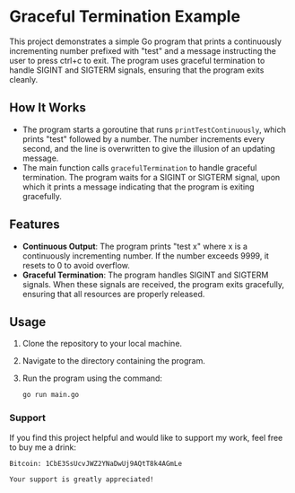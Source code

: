 # Graceful Termination Example

This project demonstrates a simple Go program that prints a continuously incrementing number prefixed with "test" and a message instructing the user to press ctrl+c to exit. The program uses graceful termination to handle SIGINT and SIGTERM signals, ensuring that the program exits cleanly.

## How It Works

- The program starts a goroutine that runs `printTestContinuously`, which prints "test" followed by a number. The number increments every second, and the line is overwritten to give the illusion of an updating message.
- The main function calls `gracefulTermination` to handle graceful termination. The program waits for a SIGINT or SIGTERM signal, upon which it prints a message indicating that the program is exiting gracefully.

## Features

- **Continuous Output**: The program prints "test x" where x is a continuously incrementing number. If the number exceeds 9999, it resets to 0 to avoid overflow.
- **Graceful Termination**: The program handles SIGINT and SIGTERM signals. When these signals are received, the program exits gracefully, ensuring that all resources are properly released.

## Usage

1. Clone the repository to your local machine.
2. Navigate to the directory containing the program.
3. Run the program using the command:

   ```bash
   go run main.go

### Support
If you find this project helpful and would like to support my work, feel free to buy me a drink:

```bash
Bitcoin: 1CbE3SsUcvJWZ2YNaDwUj9AQtT8k4AGmLe

Your support is greatly appreciated!
